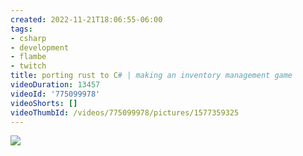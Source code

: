 ```yaml
---
created: 2022-11-21T18:06:55-06:00
tags:
- csharp
- development
- flambe
- twitch
title: porting rust to C# | making an inventory management game
videoDuration: 13457
videoId: '775099978'
videoShorts: []
videoThumbId: /videos/775099978/pictures/1577359325
---
```


![](20221122000655.jpg)
